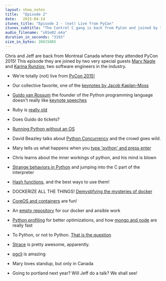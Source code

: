 ```yaml
---
layout: show_notes
title:  "Episode 2"
date:   2015-04-14
itunes_title: "Episode 2 - (not) Live from PyCon"
itunes_subtitle: "The Control C gang is back from PyCon and joined by two special guests!"
audio_filename: "s01e02.m4a"
duration_in_seconds: "3193"
size_in_bytes: 26015865
---
```


Chris and Jeff are back from Montreal Canada where they attended PyCon 2015!
This episode they are joined by two very special guests [Mary
Nagle](https://twitter.com/maryknagle) and [Karina
Runziov](https://twitter.com/kruzinov), two software engineers in the industry.

* We're totally (not) live from [PyCon 2015!](http://us.pycon.org/2015/)

* Our collective favorite, one of the [keynotes by Jacob Kaplan-Moss](https://www.youtube.com/watch?v=hIJdFxYlEKE)

* [Guido van Rossum](http://en.wikipedia.org/wiki/Guido_van_Rossum) the founder
  of the Python programming language doesn't really like [keynote
  speeches](https://www.youtube.com/watch?v=2wDvzy6Hgxg)

* Ruby is [really old](http://en.wikipedia.org/wiki/Ruby_%28programming_language%29)

* Does Guido do tickets?

* [Running Python without an OS](https://www.youtube.com/watch?v=bYQ_lq5dcvM)

* David Beazley talks about [Python
  Concurrency](https://www.youtube.com/watch?v=MCs5OvhV9S4) and the crowd goes
  wild.

* Mary tells us what happens when you [type 'python' and press 
  enter](https://www.youtube.com/watch?v=XVhSjZYwZJo)

* Chris learns about the inner workings of python, and his mind is blown

* [Strange behaviors in Python](https://www.youtube.com/watch?v=sH4XF6pKKmk) and
  jumping into the C part of the interpreter

* [Hash functions](https://www.youtube.com/watch?v=IGwNQfjLTp0), and the best
  ways to use them!

* DOCKERIZE ALL THE THINGS! [Demystifying the mysteries of
  docker](https://www.youtube.com/watch?v=GVVtR_hrdKI)

* [CoreOS and containers](https://www.youtube.com/watch?v=jCor69OeR0g) are fun!

* An [empty repository](https://github.com/joetastic/ansible-coreos) for our
  docker and ansible work

* [Python profiling](https://www.youtube.com/watch?v=4uJWWXYHxaM) for better
  optimizations, and how [mongo and
  node](http://java.dzone.com/articles/mongodb-facts-over-80000) are really fast

* To Python, or not to Python. [That is the
  question](https://www.youtube.com/watch?v=EoWG0lavg9U)

* [Strace](https://www.youtube.com/watch?v=5v6o-VsLAew) is pretty awesome,
  apparently.

* [pgcli](http://pgcli.com/) is amazing

* Mary loves standup, but only in Canada

* Going to portland next year? Will Jeff do a talk? We shall see!
